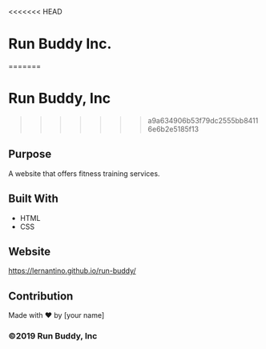 <<<<<<< HEAD
# Run Buddy Inc.
=======
# Run Buddy, Inc
>>>>>>> a9a634906b53f79dc2555bb84116e6b2e5185f13

## Purpose
A website that offers fitness training services. 

## Built With
* HTML
* CSS

## Website
https://lernantino.github.io/run-buddy/

## Contribution
Made with ❤️ by [your name]

### ©️2019 Run Buddy, Inc 

